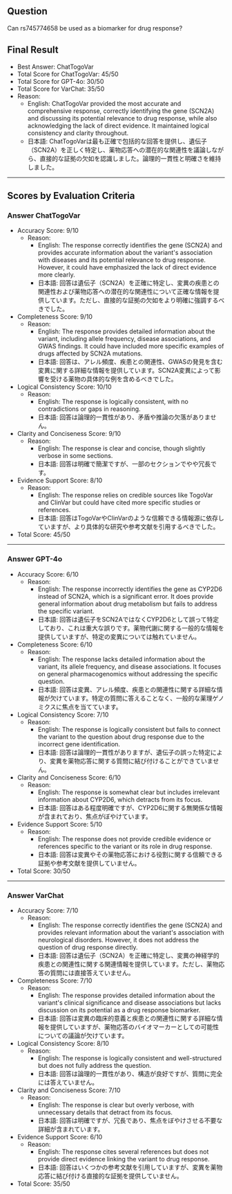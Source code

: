 ## Question

Can rs745774658 be used as a biomarker for drug response?

## Final Result

- Best Answer: ChatTogoVar
- Total Score for ChatTogoVar: 45/50
- Total Score for GPT-4o: 30/50
- Total Score for VarChat: 35/50
- Reason:
  - English: ChatTogoVar provided the most accurate and comprehensive response, correctly identifying the gene (SCN2A) and discussing its potential relevance to drug response, while also acknowledging the lack of direct evidence. It maintained logical consistency and clarity throughout.
  - 日本語: ChatTogoVarは最も正確で包括的な回答を提供し、遺伝子（SCN2A）を正しく特定し、薬物応答への潜在的な関連性を議論しながら、直接的な証拠の欠如を認識しました。論理的一貫性と明確さを維持しました。

---

## Scores by Evaluation Criteria

### Answer ChatTogoVar
- Accuracy Score: 9/10
  - Reason: 
    - English: The response correctly identifies the gene (SCN2A) and provides accurate information about the variant's association with diseases and its potential relevance to drug response. However, it could have emphasized the lack of direct evidence more clearly.
    - 日本語: 回答は遺伝子（SCN2A）を正確に特定し、変異の疾患との関連性および薬物応答への潜在的な関連性について正確な情報を提供しています。ただし、直接的な証拠の欠如をより明確に強調するべきでした。
- Completeness Score: 9/10
  - Reason: 
    - English: The response provides detailed information about the variant, including allele frequency, disease associations, and GWAS findings. It could have included more specific examples of drugs affected by SCN2A mutations.
    - 日本語: 回答は、アレル頻度、疾患との関連性、GWASの発見を含む変異に関する詳細な情報を提供しています。SCN2A変異によって影響を受ける薬物の具体的な例を含めるべきでした。
- Logical Consistency Score: 10/10
  - Reason: 
    - English: The response is logically consistent, with no contradictions or gaps in reasoning.
    - 日本語: 回答は論理的一貫性があり、矛盾や推論の欠落がありません。
- Clarity and Conciseness Score: 9/10
  - Reason: 
    - English: The response is clear and concise, though slightly verbose in some sections.
    - 日本語: 回答は明確で簡潔ですが、一部のセクションでやや冗長です。
- Evidence Support Score: 8/10
  - Reason: 
    - English: The response relies on credible sources like TogoVar and ClinVar but could have cited more specific studies or references.
    - 日本語: 回答はTogoVarやClinVarのような信頼できる情報源に依存していますが、より具体的な研究や参考文献を引用するべきでした。
- Total Score: 45/50

---

### Answer GPT-4o
- Accuracy Score: 6/10
  - Reason: 
    - English: The response incorrectly identifies the gene as CYP2D6 instead of SCN2A, which is a significant error. It does provide general information about drug metabolism but fails to address the specific variant.
    - 日本語: 回答は遺伝子をSCN2AではなくCYP2D6として誤って特定しており、これは重大な誤りです。薬物代謝に関する一般的な情報を提供していますが、特定の変異については触れていません。
- Completeness Score: 6/10
  - Reason: 
    - English: The response lacks detailed information about the variant, its allele frequency, and disease associations. It focuses on general pharmacogenomics without addressing the specific question.
    - 日本語: 回答は変異、アレル頻度、疾患との関連性に関する詳細な情報が欠けています。特定の質問に答えることなく、一般的な薬理ゲノミクスに焦点を当てています。
- Logical Consistency Score: 7/10
  - Reason: 
    - English: The response is logically consistent but fails to connect the variant to the question about drug response due to the incorrect gene identification.
    - 日本語: 回答は論理的一貫性がありますが、遺伝子の誤った特定により、変異を薬物応答に関する質問に結び付けることができていません。
- Clarity and Conciseness Score: 6/10
  - Reason: 
    - English: The response is somewhat clear but includes irrelevant information about CYP2D6, which detracts from its focus.
    - 日本語: 回答はある程度明確ですが、CYP2D6に関する無関係な情報が含まれており、焦点がぼやけています。
- Evidence Support Score: 5/10
  - Reason: 
    - English: The response does not provide credible evidence or references specific to the variant or its role in drug response.
    - 日本語: 回答は変異やその薬物応答における役割に関する信頼できる証拠や参考文献を提供していません。
- Total Score: 30/50

---

### Answer VarChat
- Accuracy Score: 7/10
  - Reason: 
    - English: The response correctly identifies the gene (SCN2A) and provides relevant information about the variant's association with neurological disorders. However, it does not address the question of drug response directly.
    - 日本語: 回答は遺伝子（SCN2A）を正確に特定し、変異の神経学的疾患との関連性に関する関連情報を提供しています。ただし、薬物応答の質問には直接答えていません。
- Completeness Score: 7/10
  - Reason: 
    - English: The response provides detailed information about the variant's clinical significance and disease associations but lacks discussion on its potential as a drug response biomarker.
    - 日本語: 回答は変異の臨床的意義と疾患との関連性に関する詳細な情報を提供していますが、薬物応答のバイオマーカーとしての可能性についての議論が欠けています。
- Logical Consistency Score: 8/10
  - Reason: 
    - English: The response is logically consistent and well-structured but does not fully address the question.
    - 日本語: 回答は論理的一貫性があり、構造が良好ですが、質問に完全には答えていません。
- Clarity and Conciseness Score: 7/10
  - Reason: 
    - English: The response is clear but overly verbose, with unnecessary details that detract from its focus.
    - 日本語: 回答は明確ですが、冗長であり、焦点をぼやけさせる不要な詳細が含まれています。
- Evidence Support Score: 6/10
  - Reason: 
    - English: The response cites several references but does not provide direct evidence linking the variant to drug response.
    - 日本語: 回答はいくつかの参考文献を引用していますが、変異を薬物応答に結び付ける直接的な証拠を提供していません。
- Total Score: 35/50